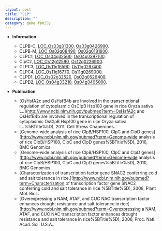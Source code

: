 ```yaml
---
layout: post
title: "CLP"
description: ""
category: gene family
---
```


* **Information**  
    + CLPB-C, [LOC_Os03g31300](http://rice.plantbiology.msu.edu/cgi-bin/ORF_infopage.cgi?orf=LOC_Os03g31300), [Os03g0426900](http://rapdb.dna.affrc.go.jp/viewer/gbrowse_details/irgsp1?name=Os03g0426900).
    + CLPB-M, [LOC_Os02g08490](http://rice.plantbiology.msu.edu/cgi-bin/ORF_infopage.cgi?orf=LOC_Os02g08490), [Os02g0181900](http://rapdb.dna.affrc.go.jp/viewer/gbrowse_details/irgsp1?name=Os02g0181900).
    + CLPC1, [LOC_Os04g32560](http://rice.plantbiology.msu.edu/cgi-bin/ORF_infopage.cgi?orf=LOC_Os04g32560), [Os04g0397100](http://rapdb.dna.affrc.go.jp/viewer/gbrowse_details/irgsp1?name=Os04g0397100).
    + ClpC2, [LOC_Os12g12580](http://rice.plantbiology.msu.edu/cgi-bin/ORF_infopage.cgi?orf=LOC_Os12g12580), [Os12g0226900](http://rapdb.dna.affrc.go.jp/viewer/gbrowse_details/irgsp1?name=Os12g0226900).
    + CLPC3, [LOC_Os11g16590](http://rice.plantbiology.msu.edu/cgi-bin/ORF_infopage.cgi?orf=LOC_Os11g16590), [Os11g0267400](http://rapdb.dna.affrc.go.jp/viewer/gbrowse_details/irgsp1?name=Os11g0267400).
    + CLPC4, [LOC_Os11g16770](http://rice.plantbiology.msu.edu/cgi-bin/ORF_infopage.cgi?orf=LOC_Os11g16770), [Os11g0269000](http://rapdb.dna.affrc.go.jp/viewer/gbrowse_details/irgsp1?name=Os11g0269000).
    + CLPD1, [LOC_Os02g32520](http://rice.plantbiology.msu.edu/cgi-bin/ORF_infopage.cgi?orf=LOC_Os02g32520), [Os02g0526400](http://rapdb.dna.affrc.go.jp/viewer/gbrowse_details/irgsp1?name=Os02g0526400).
    + CLPD2, [LOC_Os04g33210](http://rice.plantbiology.msu.edu/cgi-bin/ORF_infopage.cgi?orf=LOC_Os04g33210), [Os04g0405000](http://rapdb.dna.affrc.go.jp/viewer/gbrowse_details/irgsp1?name=Os04g0405000).

* **Publication**  
    + [OsHsfA2c and OsHsfB4b are involved in the transcriptional regulation of cytoplasmic OsClpB Hsp100 gene in rice Oryza sativa L..](http://www.ncbi.nlm.nih.gov/pubmed?term=OsHsfA2c and OsHsfB4b are involved in the transcriptional regulation of cytoplasmic OsClpB Hsp100 gene in rice Oryza sativa L..%5BTitle%5D), 2011, Cell Stress Chaperones.
    + [Genome-wide analysis of rice ClpB/HSP100, ClpC and ClpD genes](http://www.ncbi.nlm.nih.gov/pubmed?term=Genome-wide analysis of rice ClpB/HSP100, ClpC and ClpD genes%5BTitle%5D), 2010, BMC Genomics.
    + [Genome-wide analysis of rice ClpB/HSP100, ClpC and ClpD genes](http://www.ncbi.nlm.nih.gov/pubmed?term=Genome-wide analysis of rice ClpB/HSP100, ClpC and ClpD genes%5BTitle%5D), 2010, BMC Genomics.
    + [Characterization of transcription factor gene SNAC2 conferring cold and salt tolerance in rice.](http://www.ncbi.nlm.nih.gov/pubmed?term=Characterization of transcription factor gene SNAC2 conferring cold and salt tolerance in rice.%5BTitle%5D), 2008, Plant Mol. Biol..
    + [Overexpressing a NAM, ATAF, and CUC NAC transcription factor enhances drought resistance and salt tolerance in rice](http://www.ncbi.nlm.nih.gov/pubmed?term=Overexpressing a NAM, ATAF, and CUC NAC transcription factor enhances drought resistance and salt tolerance in rice%5BTitle%5D), 2006, Proc. Natl. Acad. Sci. U.S.A..


